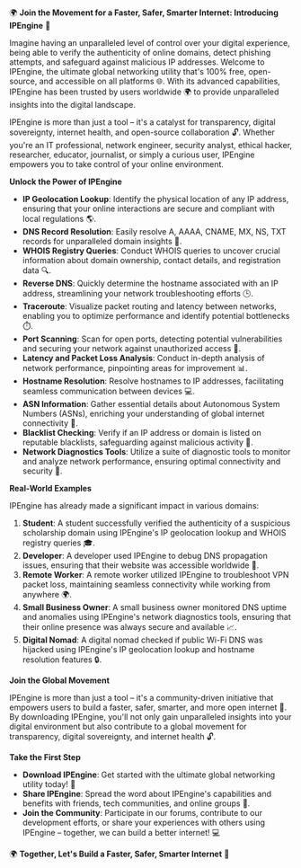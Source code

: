 🌍 **Join the Movement for a Faster, Safer, Smarter Internet: Introducing IPEngine** 🚀

Imagine having an unparalleled level of control over your digital experience, being able to verify the authenticity of online domains, detect phishing attempts, and safeguard against malicious IP addresses. Welcome to IPEngine, the ultimate global networking utility that's 100% free, open-source, and accessible on all platforms 🌐. With its advanced capabilities, IPEngine has been trusted by users worldwide 🌍 to provide unparalleled insights into the digital landscape.

IPEngine is more than just a tool – it's a catalyst for transparency, digital sovereignty, internet health, and open-source collaboration 🔓. Whether you're an IT professional, network engineer, security analyst, ethical hacker, researcher, educator, journalist, or simply a curious user, IPEngine empowers you to take control of your online environment.

**Unlock the Power of IPEngine**

*   **IP Geolocation Lookup**: Identify the physical location of any IP address, ensuring that your online interactions are secure and compliant with local regulations 🌎.
*   **DNS Record Resolution**: Easily resolve A, AAAA, CNAME, MX, NS, TXT records for unparalleled domain insights 📡.
*   **WHOIS Registry Queries**: Conduct WHOIS queries to uncover crucial information about domain ownership, contact details, and registration data 🔍.
*   **Reverse DNS**: Quickly determine the hostname associated with an IP address, streamlining your network troubleshooting efforts 🕒.
*   **Traceroute**: Visualize packet routing and latency between networks, enabling you to optimize performance and identify potential bottlenecks ⏱️.
*   **Port Scanning**: Scan for open ports, detecting potential vulnerabilities and securing your network against unauthorized access 🔑.
*   **Latency and Packet Loss Analysis**: Conduct in-depth analysis of network performance, pinpointing areas for improvement 📊.
*   **Hostname Resolution**: Resolve hostnames to IP addresses, facilitating seamless communication between devices 💻.
*   **ASN Information**: Gather essential details about Autonomous System Numbers (ASNs), enriching your understanding of global internet connectivity 🔌.
*   **Blacklist Checking**: Verify if an IP address or domain is listed on reputable blacklists, safeguarding against malicious activity 🚫.
*   **Network Diagnostics Tools**: Utilize a suite of diagnostic tools to monitor and analyze network performance, ensuring optimal connectivity and security 🔧.

**Real-World Examples**

IPEngine has already made a significant impact in various domains:

1.  **Student**: A student successfully verified the authenticity of a suspicious scholarship domain using IPEngine's IP geolocation lookup and WHOIS registry queries 🎓.
2.  **Developer**: A developer used IPEngine to debug DNS propagation issues, ensuring that their website was accessible worldwide 🤖.
3.  **Remote Worker**: A remote worker utilized IPEngine to troubleshoot VPN packet loss, maintaining seamless connectivity while working from anywhere 🌍.
4.  **Small Business Owner**: A small business owner monitored DNS uptime and anomalies using IPEngine's network diagnostics tools, ensuring that their online presence was always secure and available 📈.
5.  **Digital Nomad**: A digital nomad checked if public Wi-Fi DNS was hijacked using IPEngine's IP geolocation lookup and hostname resolution features 🔒.

**Join the Global Movement**

IPEngine is more than just a tool – it's a community-driven initiative that empowers users to build a faster, safer, smarter, and more open internet 🌈. By downloading IPEngine, you'll not only gain unparalleled insights into your digital environment but also contribute to a global movement for transparency, digital sovereignty, and internet health 🔓.

**Take the First Step**

*   **Download IPEngine**: Get started with the ultimate global networking utility today! 🚀
*   **Share IPEngine**: Spread the word about IPEngine's capabilities and benefits with friends, tech communities, and online groups 🤝.
*   **Join the Community**: Participate in our forums, contribute to our development efforts, or share your experiences with others using IPEngine – together, we can build a better internet! 💻

🌍 **Together, Let's Build a Faster, Safer, Smarter Internet** 🚀